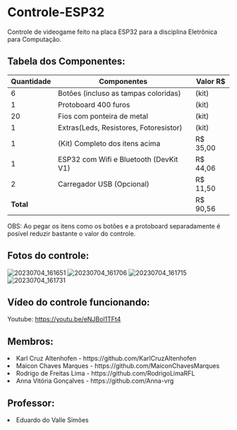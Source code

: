 # Controle-ESP32
Controle de videogame feito na placa ESP32 para a disciplina Eletrônica para Computação.

## Tabela dos Componentes:
| Quantidade | Componentes        | Valor R$ |
|------------|--------------------|----------|
| 6          | Botões (incluso as tampas coloridas)         | (kit) |
| 1          | Protoboard 400 furos              | (kit) |
| 20          | Fios com ponteira de metal       | (kit) |
| 1          | Extras(Leds, Resistores, Fotoresistor)      | (kit) |
| 1          | (Kit) Completo dos itens acima      | R$ 35,00 |
| 1          | ESP32 com Wifi e Bluetooth (DevKit V1)     | R$ 44,06 |
| 2          | Carregador USB (Opcional)         | R$ 11,50 |
| **Total**  |                    |  R$ 90,56 |

OBS: Ao pegar os itens como os botões e a protoboard separadamente é posível reduzir bastante o valor do controle.

## Fotos do controle:

![20230704_161651](https://github.com/RodrigoLimaRFL/controle-esp32/assets/118189820/0407f66d-b55f-406e-bb04-cbcae007f4e4)
![20230704_161706](https://github.com/RodrigoLimaRFL/controle-esp32/assets/118189820/a8b6fc61-c953-4762-b407-5ce5c567261b)
![20230704_161715](https://github.com/RodrigoLimaRFL/controle-esp32/assets/118189820/18b9e7ff-fa9e-4311-9a2d-a3df6bb81725)
![20230704_161731](https://github.com/RodrigoLimaRFL/controle-esp32/assets/118189820/314e24eb-1042-41b9-b723-13a5a1332983)

## Vídeo do controle funcionando:
Youtube: https://youtu.be/eNJBol1TFt4
<h2>Membros:</h2>

<li> Karl Cruz Altenhofen - https://github.com/KarlCruzAltenhofen </li>
<li> Maicon Chaves Marques - https://github.com/MaiconChavesMarques </li>
<li> Rodrigo de Freitas Lima - https://github.com/RodrigoLimaRFL </li>
<li> Anna Vitória Gonçalves - https://github.com/Anna-vrg </li>

<h2>Professor:</h2>

<li> Eduardo do Valle Simões </li>
